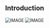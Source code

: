 ## Introduction 

![IMAGE](http://seogi1004.github.io/jui/res/img3/jui_info_1.jpg)
![IMAGE](http://seogi1004.github.io/jui/res/img3/jui_info_2.jpg)
